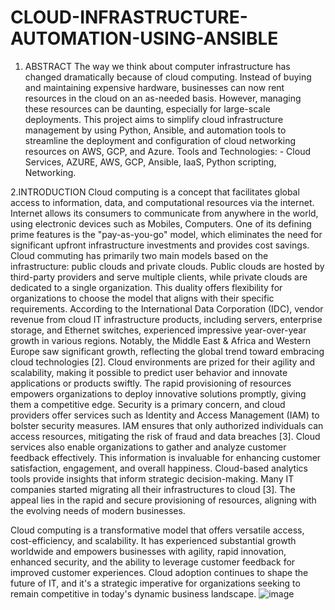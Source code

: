 # CLOUD-INFRASTRUCTURE-AUTOMATION-USING-ANSIBLE

1.	ABSTRACT
The way we think about computer infrastructure has changed dramatically because of cloud computing. Instead of buying and maintaining expensive hardware, businesses can now rent resources in the cloud on an as-needed basis. However, managing these resources can be daunting, especially for large-scale deployments. This project aims to simplify cloud infrastructure management by using Python, Ansible, and automation tools to streamline the deployment and configuration of cloud networking resources on AWS, GCP, and Azure.
Tools and Technologies: - Cloud Services, AZURE, AWS, GCP, Ansible, IaaS, Python scripting, Networking.

2.INTRODUCTION
 Cloud computing is a concept that facilitates global access to information, data, and computational resources via the internet. Internet allows its consumers to communicate from anywhere in the world, using electronic devices such as Mobiles, Computers. One of its defining prime features is the "pay-as-you-go" model, which eliminates the need for significant upfront infrastructure investments and provides cost savings.
Cloud commuting has primarily two main models based on the infrastructure: public clouds and private clouds. Public clouds are hosted by third-party providers and serve multiple clients, while private clouds are dedicated to a single organization. This duality offers flexibility for organizations to choose the model that aligns with their specific requirements.
According to the International Data Corporation (IDC), vendor revenue from cloud IT infrastructure products, including servers, enterprise storage, and Ethernet switches, experienced impressive year-over-year growth in various regions. Notably, the Middle East & Africa and Western Europe saw significant growth, reflecting the global trend toward embracing cloud technologies [2].
Cloud environments are prized for their agility and scalability, making it possible to predict user behavior and innovate applications or products swiftly. The rapid provisioning of resources empowers organizations to deploy innovative solutions promptly, giving them a competitive edge. Security is a primary concern, and cloud providers offer services such as Identity and Access Management (IAM) to bolster security measures. IAM ensures that only authorized individuals can access resources, mitigating the risk of fraud and data breaches [3].
Cloud services also enable organizations to gather and analyze customer feedback effectively. This information is invaluable for enhancing customer satisfaction, engagement, and overall happiness. Cloud-based analytics tools provide insights that inform strategic decision-making. Many IT companies started migrating all their infrastructures to cloud [3]. The appeal lies in the rapid and secure provisioning of resources, aligning with the evolving needs of modern businesses.

Cloud computing is a transformative model that offers versatile access, cost-efficiency, and scalability. It has experienced substantial growth worldwide and empowers businesses with agility, rapid innovation, enhanced security, and the ability to leverage customer feedback for improved customer experiences. Cloud adoption continues to shape the future of IT, and it's a strategic imperative for organizations seeking to remain competitive in today's dynamic business landscape.
![image](https://github.com/Swetha-Bonthula/CLOUD-INFRASTRUCTURE-AUTOMATION-USING-ANSIBLE/assets/159732535/6c99200d-65b9-45c5-97bf-a0dae1a0c34f)
